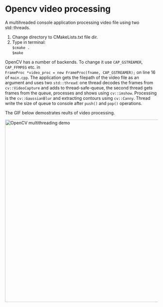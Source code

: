 # Opencv video processing
A multihreaded console application processing video file using two std::threads.

1. Change directory to CMakeLists.txt file dir. 
2. Type in terminal:<br>
``$cmake .``<br>
``$make``

OpenCV has a number of backends. To change it use ``CAP_GSTREAMER``, ``CAP_FFMPEG`` etc. in <br>``FrameProc *video_proc = new FrameProc(fname, CAP_GSTREAMER);`` on line 16 of ``main.cpp``. The application gets the filepath of the video file as an argument and uses two ``std::thread``: one thread decodes the frames from ``cv::VideoCapture`` and adds to thread-safe-queue, the second thread gets frames from the queue, processes and shows using ``cv::imshow``. Processing is the ``cv::GaussianBlur`` and extracting contours using ``cv::Canny``. Thread write the size of queue to console after ``push()`` and ``pop()`` operations.


The GIF below demostrates reults of video processing.

<img alt="OpenCV multithreading demo" src="https://github.com/integra-dev/opencv-video-sketch/blob/master/gif/opencv-sketch-min.gif" width="600">
